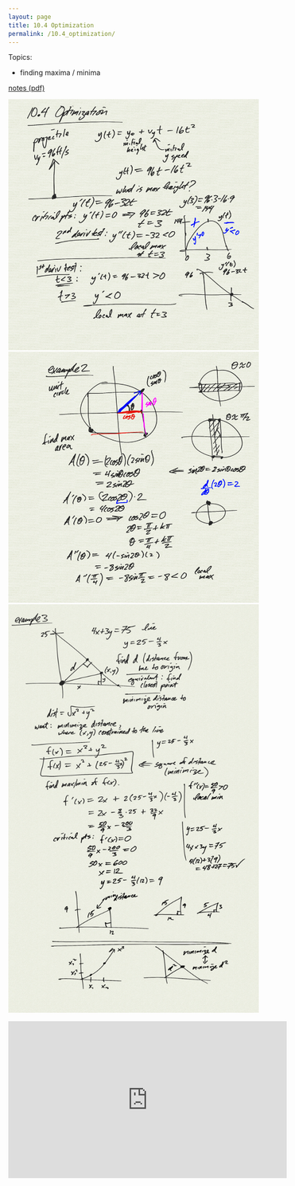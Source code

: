 ```yaml
---
layout: page
title: 10.4 Optimization
permalink: /10.4_optimization/
---
```


Topics: 

- finding maxima / minima

[notes (pdf)](PCHA_10.4_Optimization.pdf)

![](0.png)
![](1.png)
![](2.png)

<iframe width="560" height="315" src="https://www.youtube.com/embed/3e4t7pUvSQ8" title="YouTube video player" frameborder="0" allow="accelerometer; autoplay; clipboard-write; encrypted-media; gyroscope; picture-in-picture" allowfullscreen></iframe>

